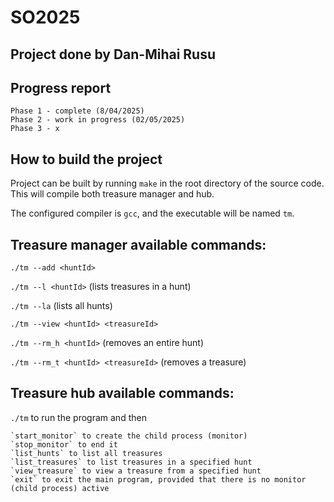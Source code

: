 # SO2025

## Project done by Dan-Mihai Rusu

## Progress report

    Phase 1 - complete (8/04/2025)
    Phase 2 - work in progress (02/05/2025)
    Phase 3 - x

## How to build the project

Project can be built by running `make` in the root directory of the source code. This will compile both treasure manager and hub.

The configured compiler is `gcc`, and the executable will be named `tm`.

## Treasure manager available commands:

`./tm --add <huntId>`

`./tm --l <huntId>` (lists treasures in a hunt)

`./tm --la` (lists all hunts)

`./tm --view <huntId> <treasureId>`

`./tm --rm_h <huntId>` (removes an entire hunt)

`./tm --rm_t <huntId> <treasureId>` (removes a treasure)

## Treasure hub available commands:

`./tm` to run the program and then

    `start_monitor` to create the child process (monitor)
    `stop_monitor` to end it
    `list_hunts` to list all treasures
    `list_treasures` to list treasures in a specified hunt
    `view_treasure` to view a treasure from a specified hunt
    `exit` to exit the main program, provided that there is no monitor (child process) active
